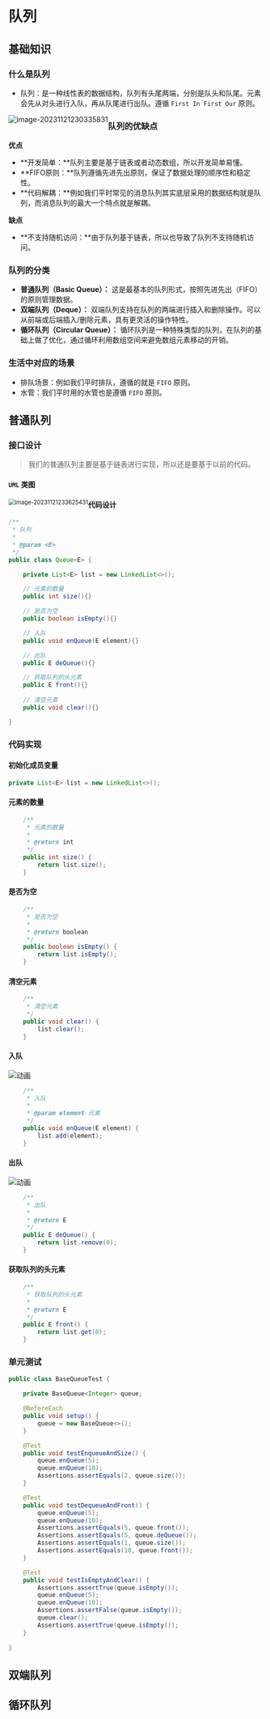 # 队列

## 基础知识

### 什么是队列

* 队列：是一种线性表的数据结构，队列有头尾两端，分别是队头和队尾。元素会先从对头进行入队，再从队尾进行出队。遵循 `First In First Our` 原则。

<img src="https://cdn.jsdelivr.net/gh/wicksonZhang/static-source-cdn/images/202311212303859.png" alt="image-20231121230335831" style="float:left;"/>



### 队列的优缺点

**优点**

* **开发简单：**队列主要是基于链表或者动态数组，所以开发简单易懂。
* **FIFO原则：**队列遵循先进先出原则，保证了数据处理的顺序性和稳定性。
* **代码解耦：**例如我们平时常见的消息队列其实底层采用的数据结构就是队列，而消息队列的最大一个特点就是解耦。

**缺点**

* **不支持随机访问：**由于队列基于链表，所以也导致了队列不支持随机访问。



### 队列的分类

* **普通队列（Basic Queue）：** 这是最基本的队列形式，按照先进先出（FIFO）的原则管理数据。
* **双端队列（Deque）：** 双端队列支持在队列的两端进行插入和删除操作。可以从前端或后端插入/删除元素，具有更灵活的操作特性。
* **循环队列（Circular Queue）：** 循环队列是一种特殊类型的队列，在队列的基础上做了优化，通过循环利用数组空间来避免数组元素移动的开销。



### 生活中对应的场景

* 排队场景：例如我们平时排队，遵循的就是 `FIFO` 原则。
* 水管：我们平时用的水管也是遵循 `FIFO` 原则。



## 普通队列

### 接口设计

> 我们的普通队列主要是基于链表进行实现，所以还是要基于以前的代码。

#### `UML` 类图

<img src="https://cdn.jsdelivr.net/gh/wicksonZhang/static-source-cdn/images/202311212336477.png" alt="image-20231121233625431" style="float: left; zoom: 80%;"/>



#### 代码设计

```java
/**
 * 队列
 *
 * @param <E>
 */
public class Queue<E> {

    private List<E> list = new LinkedList<>();

    // 元素的数量
    public int size(){}

    // 是否为空
    public boolean isEmpty(){}

    // 入队
    public void enQueue(E element){}

    // 出队
    public E deQueue(){}

    // 获取队列的头元素
    public E front(){}
    
    // 清空元素
    public void clear(){}

}
```



### 代码实现

#### 初始化成员变量

```java
private List<E> list = new LinkedList<>();
```



#### 元素的数量

```java
    /**
     * 元素的数量
     *
     * @return int
     */
    public int size() {
        return list.size();
    }
```



#### 是否为空

```java
    /**
     * 是否为空
     *
     * @return boolean
     */
    public boolean isEmpty() {
        return list.isEmpty();
    }
```



#### 清空元素

```java
    /**
     * 清空元素
     */
    public void clear() {
        list.clear();
    }
```



#### 入队

![动画](https://cdn.jsdelivr.net/gh/wicksonZhang/static-source-cdn/images/202311212345112.gif)

```java
    /**
     * 入队
     *
     * @param element 元素
     */
    public void enQueue(E element) {
        list.add(element);
    }
```



#### 出队

![动画](https://cdn.jsdelivr.net/gh/wicksonZhang/static-source-cdn/images/202311212348329.gif)

```java
    /**
     * 出队
     *
     * @return E
     */
    public E deQueue() {
        return list.remove(0);
    }
```



#### 获取队列的头元素

```java
    /**
     * 获取队列的头元素
     *
     * @return E
     */
    public E front() {
        return list.get(0);
    }
```



### 单元测试

```java
public class BaseQueueTest {

    private BaseQueue<Integer> queue;

    @BeforeEach
    public void setup() {
        queue = new BaseQueue<>();
    }

    @Test
    public void testEnqueueAndSize() {
        queue.enQueue(5);
        queue.enQueue(10);
        Assertions.assertEquals(2, queue.size());
    }

    @Test
    public void testDequeueAndFront() {
        queue.enQueue(5);
        queue.enQueue(10);
        Assertions.assertEquals(5, queue.front());
        Assertions.assertEquals(5, queue.deQueue());
        Assertions.assertEquals(1, queue.size());
        Assertions.assertEquals(10, queue.front());
    }

    @Test
    public void testIsEmptyAndClear() {
        Assertions.assertTrue(queue.isEmpty());
        queue.enQueue(5);
        queue.enQueue(10);
        Assertions.assertFalse(queue.isEmpty());
        queue.clear();
        Assertions.assertTrue(queue.isEmpty());
    }
    
}
```



## 双端队列





## 循环队列





